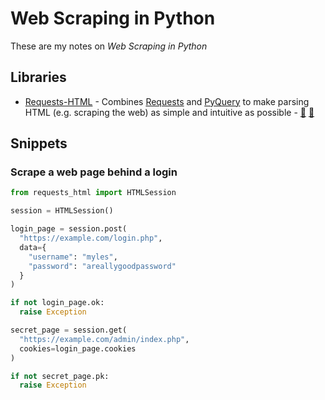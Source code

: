 # Web Scraping in Python

These are my notes on <dfn>Web Scraping in Python</dfn>

## Libraries

-   [Requests-HTML](https://html.python-requests.org/ "HTML Parsing for Humans") - Combines [Requests](https://python-requests.org/) and [PyQuery](https://pythonhosted.org/pyquery/) to make parsing HTML (e.g. scraping the web) as simple and intuitive as possible - [🐙](https://github.com/kennethreitz/requests-html "Requests-HTML on GitHub") [🐍](https://pypi.org/project/requests-html/ "Requests-HTML on PyPi")

## Snippets

### Scrape a web page behind a login

```python
from requests_html import HTMLSession

session = HTMLSession()

login_page = session.post(
  "https://example.com/login.php",
  data={
    "username": "myles",
    "password": "areallygoodpassword"
  }
)

if not login_page.ok:
  raise Exception

secret_page = session.get(
  "https://example.com/admin/index.php",
  cookies=login_page.cookies
)

if not secret_page.pk:
  raise Exception
```

